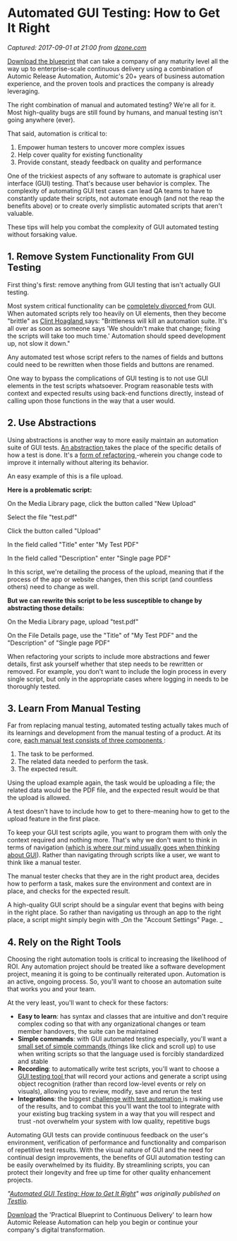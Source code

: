 # Automated GUI Testing: How to Get It Right

_Captured: 2017-09-01 at 21:00 from [dzone.com](https://dzone.com/articles/automated-gui-testing-how-to-get-it-right?edition=321391&utm_source=Daily%20Digest&utm_medium=email&utm_campaign=Daily%20Digest%202017-09-01)_

[Download the blueprint](https://dzone.com/go?i=228233&u=https%3A%2F%2Foffers.automic.com%2Fblueprint-to-continuous-delivery-with-automic-release-automation%3Futm_campaign%3DAMER%252520Online%252520Syndication%252520DZone%252520Platinum%252520Sponsorship%252520Ads%252520JULY-2017%26utm_source%3DDzone%252520Ads%26utm_medium%3DBlueprint%252520to%252520CD) that can take a company of any maturity level all the way up to enterprise-scale continuous delivery using a combination of Automic Release Automation, Automic's 20+ years of business automation experience, and the proven tools and practices the company is already leveraging.

The right combination of manual and automated testing? We're all for it. Most high-quality bugs are still found by humans, and manual testing isn't going anywhere (ever).

That said, automation is critical to:

  1. Empower human testers to uncover more complex issues
  2. Help cover quality for existing functionality
  3. Provide constant, steady feedback on quality and performance

One of the trickiest aspects of any software to automate is graphical user interface (GUI) testing. That's because user behavior is complex. The complexity of automating GUI test cases can lead QA teams to have to constantly update their scripts, not automate enough (and not the reap the benefits above) or to create overly simplistic automated scripts that aren't valuable.

These tips will help you combat the complexity of GUI automated testing without forsaking value.

## **1\. Remove System Functionality From GUI Testing**

First thing's first: remove anything from GUI testing that isn't actually GUI testing.

Most system critical functionality can be [completely divorced ](https://www.stickyminds.com/presentation/behavior-patterns-designing-automated-tests) from GUI. When automated scripts rely too heavily on UI elements, then they become "brittle" as [Clint Hoagland ](https://www.stickyminds.com/articles/fixing-brittleness-problem-gui-tests)says: "Brittleness will kill an automation suite. It's all over as soon as someone says 'We shouldn't make that change; fixing the scripts will take too much time.' Automation should speed development up, not slow it down."

Any automated test whose script refers to the names of fields and buttons could need to be rewritten when those fields and buttons are renamed.

One way to bypass the complications of GUI testing is to not use GUI elements in the test scripts whatsoever. Program reasonable tests with context and expected results using back-end functions directly, instead of calling upon those functions in the way that a user would.

## **2\. Use Abstractions**

Using abstractions is another way to more easily maintain an automation suite of GUI tests. [An abstraction ](https://www.stickyminds.com/articles/fixing-brittleness-problem-gui-tests) takes the place of the specific details of how a test is done. It's a [form of refactoring ](http://searchmicroservices.techtarget.com/definition/refactoring)-wherein you change code to improve it internally without altering its behavior.

An easy example of this is a file upload.

**Here is a problematic script:**

On the Media Library page, click the button called "New Upload"

Select the file "test.pdf"

Click the button called "Upload"

In the field called "Title" enter "My Test PDF"

In the field called "Description" enter "Single page PDF"

In this script, we're detailing the process of the upload, meaning that if the process of the app or website changes, then this script (and countless others) need to change as well.

**But we can rewrite this script to be less susceptible to change by abstracting those details:**

On the Media Library page, upload "test.pdf"

On the File Details page, use the "Title" of "My Test PDF" and the "Description" of "Single page PDF"

When refactoring your scripts to include more abstractions and fewer details, first ask yourself whether that step needs to be rewritten or removed. For example, you don't want to include the login process in every single script, but only in the appropriate cases where logging in needs to be thoroughly tested.

## **3\. Learn From Manual Testing**

Far from replacing manual testing, automated testing actually takes much of its learnings and development from the manual testing of a product. At its core, [each manual test consists of three components ](https://www.stickyminds.com/sites/default/files/presentation/file/2013/07STRER_W3.pdf):

  1. The task to be performed.
  2. The related data needed to perform the task.
  3. The expected result.

Using the upload example again, the task would be uploading a file; the related data would be the PDF file, and the expected result would be that the upload is allowed.

A test doesn't have to include how to get to there-meaning how to get to the upload feature in the first place.

To keep your GUI test scripts agile, you want to program them with only the context required and nothing more. That's why we don't want to think in terms of navigation ([which is where our mind usually goes when thinking about GUI](http://usabilitylab.walkme.com/gui-testing-checklist/)). Rather than navigating through scripts like a user, we want to think like a manual tester.

The manual tester checks that they are in the right product area, decides how to perform a task, makes sure the environment and context are in place, and checks for the expected result.

A high-quality GUI script should be a singular event that begins with being in the right place. So rather than navigating us through an app to the right place, a script might simply begin with _On the "Account Settings" Page. _

## **4\. Rely on the Right Tools**

Choosing the right automation tools is critical to increasing the likelihood of ROI. Any automation project should be treated like a software development project, meaning it is going to be continually reiterated upon. Automation is an active, ongoing process. So, you'll want to choose an automation suite that works you and your team.

At the very least, you'll want to check for these factors:

  * **Easy to learn**: has syntax and classes that are intuitive and don't require complex coding so that with any organizational changes or team member handovers, the suite can be maintained
  * **Simple commands**: with GUI automated testing especially, you'll want a [small set of simple commands ](https://www.getautoma.com/docs) (things like click and scroll up) to use when writing scripts so that the language used is forcibly standardized and stable
  * **Recording**: to automatically write test scripts, you'll want to choose a [GUI testing tool ](http://www.softwaretestinghelp.com/best-gui-testing-tools/) that will record your actions and generate a script using object recognition (rather than record low-level events or rely on visuals), allowing you to review, modify, save and rerun the test
  * **Integrations**: the biggest [challenge with test automation ](https://www.capgemini.com/thought-leadership/world-quality-report-2016-17) is making use of the results, and to combat this you'll want the tool to integrate with your existing bug tracking system in a way that you will respect and trust -not overwhelm your system with low quality, repetitive bugs

Automating GUI tests can provide continuous feedback on the user's environment, verification of performance and functionality and comparison of repetitive test results. With the visual nature of GUI and the need for continual design improvements, the benefits of GUI automation testing can be easily overwhelmed by its fluidity. By streamlining scripts, you can protect their longevity and free up time for other quality enhancement projects.

_"[Automated GUI Testing: How to Get It Right](https://testlio.com/blog/how-to-automate-gui-testing/)" was originally published on [Testlio](https://testlio.com/)._

[Download](https://dzone.com/go?i=228234&u=https%3A%2F%2Foffers.automic.com%2Fblueprint-to-continuous-delivery-with-automic-release-automation%3Futm_campaign%3DAMER%252520Online%252520Syndication%252520DZone%252520Platinum%252520Sponsorship%252520Ads%252520JULY-2017%26utm_source%3DDzone%252520Ads%26utm_medium%3DBlueprint%252520to%252520CD) the 'Practical Blueprint to Continuous Delivery' to learn how Automic Release Automation can help you begin or continue your company's digital transformation.
